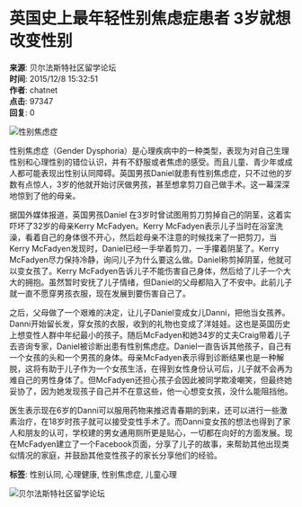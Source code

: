 # 英国史上最年轻性别焦虑症患者 3岁就想改变性别

**来源**: 贝尔法斯特社区留学论坛  
**时间**: 2015/12/8 15:32:51  
**作者**: chatnet  
**点击**: 97347  
**回复**: 0  

![性别焦虑症](https://www.belfastchinese.com/images/nopics.jpg)

性别焦虑症（Gender Dysphoria）是心理疾病中的一种类型，表现为对自己生理性别和心理性别的错位认识，并有不舒服或者焦虑的感受。而且儿童、青少年或成人都可能表现出性别认同障碍。英国男孩Daniel就患有性别焦虑症，只不过他的岁数有点惊人，3岁的他就开始讨厌做男孩，甚至想拿剪刀自己做手术。这一幕深深地惊到了他的母亲。

据国外媒体报道，英国男孩Daniel 在3岁时曾试图用剪刀剪掉自己的阴茎，这着实吓坏了32岁的母亲Kerry McFadyen。Kerry McFadyen表示儿子当时在浴室洗澡，看着自己的身体很不开心，然后趁母亲不注意的时候找来了一把剪刀，当Kerry McFadyen发现时，Daniel已经一手举着剪刀，一手攥着阴茎了。Kerry McFadyen尽力保持冷静，询问儿子为什么要这么做。Daniel称剪掉阴茎，他就可以变女孩了。Kerry McFadyen告诉儿子不能伤害自己身体，然后给了儿子一个大大的拥抱。虽然暂时安抚了儿子情绪，但Daniel的父母都陷入了不安中。此前儿子就一直不愿穿男孩衣服，现在发展到要伤害自己了。

之后，父母做了一个艰难的决定，让儿子Daniel变成女儿Danni，把他当女孩养。Danni开始留长发，穿女孩的衣服，收到的礼物也变成了洋娃娃。这也是英国历史上想变性人群中年纪最小的孩子。随后McFadyen和她34岁的丈夫Craig带着儿子去咨询专家，Daniel被诊断出患有性别焦虑症。Daniel一直告诉其他孩子，自己有一个女孩的头和一个男孩的身体。母亲McFadyen表示得到诊断结果也是一种解脱，这将有助于儿子作为一个女孩生活，在得到女性身份认可后，儿子就不会再为难自己的男性身体了。但McFadyen还担心孩子会因此被同学欺凌嘲笑，但最终她妥协了，因为她发现孩子自己并不在意这些，他一心想变女孩，没什么能阻挡他。

医生表示现在6岁的Danni可以服用药物来推迟青春期的到来，还可以进行一些激素治疗，在18岁时孩子就可以接受变性手术了。而Danni变女孩的想法也得到了家人和朋友的认可，学校建的男女通用厕所更是贴心，一切都在向好的方面发展。现在McFadyen建立了一个Facebook页面，分享了儿子的故事，来帮助其他出现类似情况的家庭，并鼓励其他变性孩子的家长分享他们的经验。

**标签**: 性别认同, 心理健康, 性别焦虑症, 儿童心理

![贝尔法斯特社区留学论坛](https://www.belfastchinese.com/images/logo-full.png)